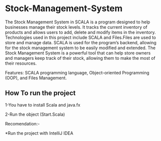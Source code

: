 # Stock-Management-System
The Stock Management System in SCALA is a program designed to help businesses 
manage their stock levels. It tracks the current inventory of products and allows users to 
add, delete and modify items in the inventory. Technologies used in this project include 
SCALA and Files.Files are used to store and manage data. SCALA 
is used for the program’s backend, allowing for the stock management system to be easily 
modified and extended. The Stock Management System is a powerful tool that can help
store owners and managers keep track of their stock, allowing them to make the most of 
their resources.

Features: SCALA programming language, Object-oriented Programming
(OOP), and Files Management.

How To run the project
----------------------

1-You have to install Scala and java.fx

2-Run the object (Start.Scala)

Recomendation:-

*Run the project with IntelliJ IDEA

